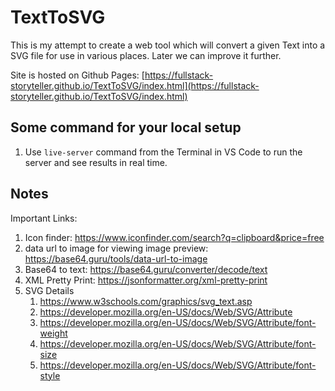 # TextToSVG

This is my attempt to create a web tool which will convert a given Text into a SVG file for use in various places. Later we can improve it further.

Site is hosted on Github Pages: [https://fullstack-storyteller.github.io/TextToSVG/index.html](https://fullstack-storyteller.github.io/TextToSVG/index.html)

## Some command for your local setup

1. Use `live-server` command from the Terminal in VS Code to run the server and see results in real time.

## Notes

Important Links:

1. Icon finder: https://www.iconfinder.com/search?q=clipboard&price=free
2. data url to image for viewing image preview: https://base64.guru/tools/data-url-to-image
3. Base64 to text: https://base64.guru/converter/decode/text
4. XML Pretty Print: https://jsonformatter.org/xml-pretty-print
5. SVG Details
   1. https://www.w3schools.com/graphics/svg_text.asp
   2. https://developer.mozilla.org/en-US/docs/Web/SVG/Attribute
   3. https://developer.mozilla.org/en-US/docs/Web/SVG/Attribute/font-weight
   4. https://developer.mozilla.org/en-US/docs/Web/SVG/Attribute/font-size
   5. https://developer.mozilla.org/en-US/docs/Web/SVG/Attribute/font-style
